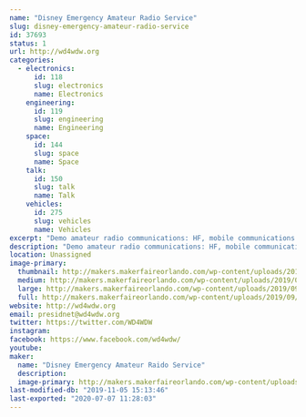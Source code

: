 ```yaml
---
name: "Disney Emergency Amateur Radio Service"
slug: disney-emergency-amateur-radio-service
id: 37693
status: 1
url: http://wd4wdw.org
categories:
  - electronics:
      id: 118
      slug: electronics
      name: Electronics
    engineering:
      id: 119
      slug: engineering
      name: Engineering
    space:
      id: 144
      slug: space
      name: Space
    talk:
      id: 150
      slug: talk
      name: Talk
    vehicles:
      id: 275
      slug: vehicles
      name: Vehicles
excerpt: "Demo amateur radio communications: HF, mobile communications with our van, and satellite communications."
description: "Demo amateur radio communications: HF, mobile communications with our van, and satellite communications."
location: Unassigned
image-primary:
  thumbnail: http://makers.makerfaireorlando.com/wp-content/uploads/2019/09/dearsphoto2-150x150.jpg
  medium: http://makers.makerfaireorlando.com/wp-content/uploads/2019/09/dearsphoto2-300x200.jpg
  large: http://makers.makerfaireorlando.com/wp-content/uploads/2019/09/dearsphoto2-1024x683.jpg
  full: http://makers.makerfaireorlando.com/wp-content/uploads/2019/09/dearsphoto2.jpg
website: http://wd4wdw.org
email: presidnet@wd4wdw.org
twitter: https://twitter.com/WD4WDW
instagram: 
facebook: https://www.facebook.com/wd4wdw/
youtube: 
maker:
  name: "Disney Emergency Amateur Raido Service"
  description:
  image-primary: http://makers.makerfaireorlando.com/wp-content/uploads/2019/09/dearsphoto1.jpg
last-modified-db: "2019-11-05 15:13:46"
last-exported: "2020-07-07 11:28:03"
---
```

